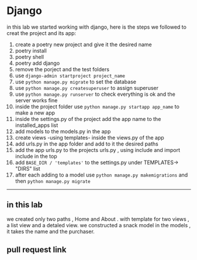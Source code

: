 # Django 
in this lab we started working with django, here is the steps we followed to creat the project and its app:

1. create a poetry new project and give it the desired name
2. poetry install 
3. poetry shell
4. poetry add django 
5. remove the porject and the test folders
6. use `django-admin startproject project_name`
7. use `python manage.py migrate` to set the database
8. use `python manage.py createsuperuser` to assign superuser
9. use `python manage.py runserver` to check everything is ok and the server works fine
10. inside the project folder use `python manage.py startapp app_name` to make a new app
11. inside the settings.py of the project add the app name to the installed_apps list
12. add models to the models.py in the app
13. create views -using templates- inside the views.py of the app
14. add urls.py in the app folder and add to it the desired paths
15. add the app urls.py to the projects urls.py , using include and import include in the top
16. add `BASE_DIR / 'templates'` to the settings.py under TEMPLATES-> "DIRS" list
17. after each adding to a model use `python manage.py makemigrations` and then `python manage.py migrate`
-----
## in this lab
we created only two paths , Home and About . with template for two views , a list view and a detaled view. we constructed a snack model in the models , it takes the name and the purchaser.

## pull request link 

